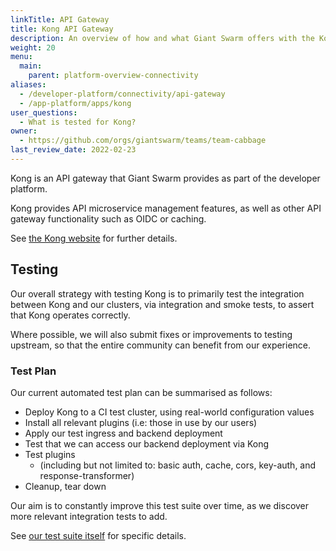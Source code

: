 ```yaml
---
linkTitle: API Gateway
title: Kong API Gateway
description: An overview of how and what Giant Swarm offers with the Kong API Gateway.
weight: 20
menu:
  main:
    parent: platform-overview-connectivity
aliases:
  - /developer-platform/connectivity/api-gateway
  - /app-platform/apps/kong
user_questions:
  - What is tested for Kong?
owner:
  - https://github.com/orgs/giantswarm/teams/team-cabbage
last_review_date: 2022-02-23
---
```


Kong is an API gateway that Giant Swarm provides as part of the developer platform.

Kong provides API microservice management features, as well as other API gateway functionality such as OIDC or caching.

See [the Kong website](https://konghq.com/) for further details.

## Testing

Our overall strategy with testing Kong is to primarily test the integration between Kong and our clusters, via integration and smoke tests, to assert that Kong operates correctly.

Where possible, we will also submit fixes or improvements to testing upstream, so that the entire community can benefit from our experience.

### Test Plan

Our current automated test plan can be summarised as follows:

- Deploy Kong to a CI test cluster, using real-world configuration values
- Install all relevant plugins (i.e: those in use by our users)
- Apply our test ingress and backend deployment
- Test that we can access our backend deployment via Kong
- Test plugins
    - (including but not limited to: basic auth, cache, cors, key-auth, and response-transformer)
- Cleanup, tear down

Our aim is to constantly improve this test suite over time, as we discover more relevant integration tests to add.

See [our test suite itself](https://github.com/giantswarm/kong-app/tree/main/tests) for specific details.

